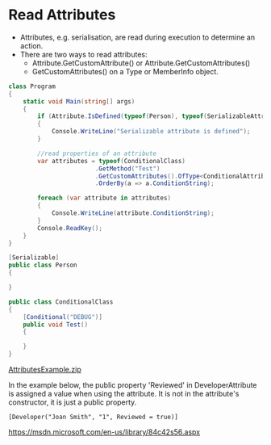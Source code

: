 # Read Attributes

  * Attributes, e.g. serialisation, are read during execution to determine an action.
  * There are two ways to read attributes: 
    * Attribute.GetCustomAttribute() or Attribute.GetCustomAttributes()
    * GetCustomAttributes() on a Type or MemberInfo object.



```csharp
class Program
{
	static void Main(string[] args)
	{
		if (Attribute.IsDefined(typeof(Person), typeof(SerializableAttribute)))
		{
			Console.WriteLine("Serializable attribute is defined");
		}

		//read properties of an attribute
		var attributes = typeof(ConditionalClass)
						.GetMethod("Test")
						.GetCustomAttributes().OfType<ConditionalAttribute>()
						.OrderBy(a => a.ConditionString);

		foreach (var attribute in attributes)
		{
			Console.WriteLine(attribute.ConditionString);
		}
		Console.ReadKey();
	}
}

[Serializable]
public class Person
{

}

public class ConditionalClass
{
	[Conditional("DEBUG")]
	public void Test()
	{

	}
}
```

[AttributesExample.zip](../media/AttributesExample.zip)
  
In the example below, the public property 'Reviewed' in DeveloperAttribute is assigned a value when using the attribute. It is not in the attribute's constructor, it is just a public property.

```
[Developer("Joan Smith", "1", Reviewed = true)]
```

<https://msdn.microsoft.com/en-us/library/84c42s56.aspx>



<!--stackedit_data:
eyJoaXN0b3J5IjpbODg2MzMzMTcxLC0xNDA4ODUyODQ4XX0=
-->